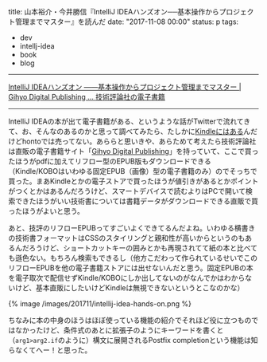 title: 山本裕介・今井勝信『IntelliJ IDEAハンズオン──基本操作からプロジェクト管理までマスター』を読んだ
date: "2017-11-08 00:00"
status: p
tags:
- dev
- intellj-idea
- book
- blog
---

[IntelliJ IDEAハンズオン ――基本操作からプロジェクト管理までマスター \| Gihyo Digital Publishing … 技術評論社の電子書籍](https://gihyo.jp/dp/ebook/2017/978-4-7741-9422-6)

---

IntelliJ IDEAの本が出て電子書籍がある、というような話がTwitterで流れてきて、お、そんなのあるのかと思って調べてみたら、たしかに[Kindleにはある](http://amzn.to/2AFcBQK)んだけどhontoでは売ってない。あららと思いきや、あらためて考えたら技術評論社は直販の電子書籍サイト「[Gihyo Digital Publishing](https://gihyo.jp/dp)」を持っていて、ここで買ったほうがpdfに加えてリフロー型のEPUB版もダウンロードできる（Kindle/KOBOはいわゆる固定EPUB（画像）型の電子書籍のみ）のでそっちで買った。まあKindleとかの電子ストアで買ったほうが値引きがあるとかポイントがつくとかはあるんだろうけど、スマートデバイスで読むよりはPCで開いて検索できたほうがいい技術書については書籍データがダウンロードできる直販で買ったほうがよいと思う。

あと、技評のリフローEPUBってすごいよくできてるんだよね。いわゆる横書きの技術書フォーマットはCSSのスタイリングと親和性が高いからというのもあるんだろうけど、ショートカットキーの囲みとかも再現されてて紙の本と比べても遜色ない。もちろん検索もできるし（他方こだわって作られているせいでこのリフローEPUBを他の電子書籍ストアには出せないんだと思う。固定EPUBの本を電子取次で配信せずKindle/KOBOにしか出してないのがなんでかはわからないけど、基本直販にしたいけどKindleは無視できないというとこなのかな）

{% image /images/201711/intellij-idea-hands-on.png %}

ちなみに本の中身のほうはほぼ使っている機能の紹介でそれほど役に立つものではなかったけど、条件式のあとに拡張子のようにキーワードを書くと（`arg1>arg2.if`のように）構文に展開されるPostfix completionという機能は知らなくてへー！と思った。
